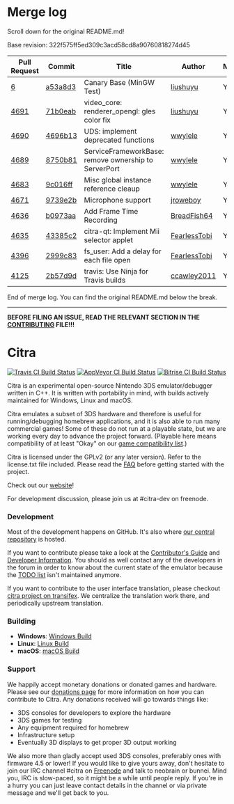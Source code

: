 # Merge log

Scroll down for the original README.md!

Base revision: 322f575ff5ed309c3acd58cd8a90760818274d45

|Pull Request|Commit|Title|Author|Merged?|
|----|----|----|----|----|
|[6](https://github.com/citra-emu/citra-canary/pull/6)|[a53a8d3](https://github.com/citra-emu/citra-canary/pull/6/files/)|Canary Base (MinGW Test)|[liushuyu](https://github.com/liushuyu)|Yes|
|[4691](https://github.com/citra-emu/citra/pull/4691)|[71b0eab](https://github.com/citra-emu/citra/pull/4691/files/)|video_core: renderer_opengl: gles color fix|[liushuyu](https://github.com/liushuyu)|Yes|
|[4690](https://github.com/citra-emu/citra/pull/4690)|[4696b13](https://github.com/citra-emu/citra/pull/4690/files/)|UDS: implement deprecated functions|[wwylele](https://github.com/wwylele)|Yes|
|[4689](https://github.com/citra-emu/citra/pull/4689)|[8750b81](https://github.com/citra-emu/citra/pull/4689/files/)| ServiceFrameworkBase: remove ownership to ServerPort |[wwylele](https://github.com/wwylele)|Yes|
|[4683](https://github.com/citra-emu/citra/pull/4683)|[9c016ff](https://github.com/citra-emu/citra/pull/4683/files/)|Misc global instance reference cleaup|[wwylele](https://github.com/wwylele)|Yes|
|[4671](https://github.com/citra-emu/citra/pull/4671)|[9739e2b](https://github.com/citra-emu/citra/pull/4671/files/)|Microphone support|[jroweboy](https://github.com/jroweboy)|Yes|
|[4636](https://github.com/citra-emu/citra/pull/4636)|[b0973aa](https://github.com/citra-emu/citra/pull/4636/files/)|Add Frame Time Recording|[BreadFish64](https://github.com/BreadFish64)|Yes|
|[4635](https://github.com/citra-emu/citra/pull/4635)|[43385c2](https://github.com/citra-emu/citra/pull/4635/files/)|citra-qt: Implement Mii selector applet |[FearlessTobi](https://github.com/FearlessTobi)|Yes|
|[4396](https://github.com/citra-emu/citra/pull/4396)|[2999c83](https://github.com/citra-emu/citra/pull/4396/files/)|fs_user: Add a delay for each file open|[FearlessTobi](https://github.com/FearlessTobi)|Yes|
|[4125](https://github.com/citra-emu/citra/pull/4125)|[2b57d9d](https://github.com/citra-emu/citra/pull/4125/files/)|travis: Use Ninja for Travis builds|[ccawley2011](https://github.com/ccawley2011)|Yes|


End of merge log. You can find the original README.md below the break.

------

**BEFORE FILING AN ISSUE, READ THE RELEVANT SECTION IN THE [CONTRIBUTING](https://github.com/citra-emu/citra/wiki/Contributing#reporting-issues) FILE!!!**

Citra
==============
[![Travis CI Build Status](https://travis-ci.org/citra-emu/citra.svg?branch=master)](https://travis-ci.org/citra-emu/citra)
[![AppVeyor CI Build Status](https://ci.appveyor.com/api/projects/status/sdf1o4kh3g1e68m9?svg=true)](https://ci.appveyor.com/project/bunnei/citra)
[![Bitrise CI Build Status](https://app.bitrise.io/app/4ccd8e5720f0d13b/status.svg?token=H32TmbCwxb3OQ-M66KbAyw&branch=master)](https://app.bitrise.io/app/4ccd8e5720f0d13b)

Citra is an experimental open-source Nintendo 3DS emulator/debugger written in C++. It is written with portability in mind, with builds actively maintained for Windows, Linux and macOS.

Citra emulates a subset of 3DS hardware and therefore is useful for running/debugging homebrew applications, and it is also able to run many commercial games! Some of these do not run at a playable state, but we are working every day to advance the project forward. (Playable here means compatibility of at least "Okay" on our [game compatibility list](https://citra-emu.org/game).)

Citra is licensed under the GPLv2 (or any later version). Refer to the license.txt file included. Please read the [FAQ](https://citra-emu.org/wiki/faq/) before getting started with the project.

Check out our [website](https://citra-emu.org/)!

For development discussion, please join us at #citra-dev on freenode.

### Development

Most of the development happens on GitHub. It's also where [our central repository](https://github.com/citra-emu/citra) is hosted.

If you want to contribute please take a look at the [Contributor's Guide](CONTRIBUTING.md) and [Developer Information](https://github.com/citra-emu/citra/wiki/Developer-Information). You should as well contact any of the developers in the forum in order to know about the current state of the emulator because the [TODO list](https://docs.google.com/document/d/1SWIop0uBI9IW8VGg97TAtoT_CHNoP42FzYmvG1F4QDA) isn't maintained anymore.

If you want to contribute to the user interface translation, please checkout [citra project on transifex](https://www.transifex.com/citra/citra). We centralize the translation work there, and periodically upstream translation.

### Building

* __Windows__: [Windows Build](https://github.com/citra-emu/citra/wiki/Building-For-Windows)
* __Linux__: [Linux Build](https://github.com/citra-emu/citra/wiki/Building-For-Linux)
* __macOS__: [macOS Build](https://github.com/citra-emu/citra/wiki/Building-for-macOS)


### Support
We happily accept monetary donations or donated games and hardware. Please see our [donations page](https://citra-emu.org/donate/) for more information on how you can contribute to Citra. Any donations received will go towards things like:
* 3DS consoles for developers to explore the hardware
* 3DS games for testing
* Any equipment required for homebrew
* Infrastructure setup
* Eventually 3D displays to get proper 3D output working

We also more than gladly accept used 3DS consoles, preferably ones with firmware 4.5 or lower! If you would like to give yours away, don't hesitate to join our IRC channel #citra on [Freenode](http://webchat.freenode.net/?channels=citra) and talk to neobrain or bunnei. Mind you, IRC is slow-paced, so it might be a while until people reply. If you're in a hurry you can just leave contact details in the channel or via private message and we'll get back to you.
